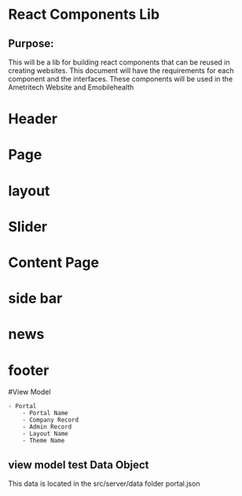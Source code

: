 # React Components Lib 

## Purpose:
This will be a lib for building react components that can be reused in creating websites. This document will have the requirements for each component and the interfaces. These components will be used in the Ametritech Website and Emobilehealth 

# Header

# Page

# layout

# Slider

# Content Page

# side bar

# news

# footer


#View Model

	- Portal
		- Portal Name
		- Company Record
		- Admin Record
		- Layout Name
		- Theme Name

## view model test Data Object
This data is located in the src/server/data folder portal.json